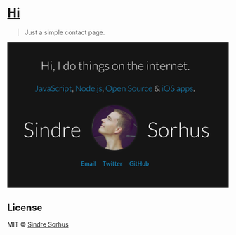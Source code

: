 # [Hi](http://sindresorhus.com/hi)

> Just a simple contact page.

[![](screenshot.png)](http://sindresorhus.com/hi)


## License

MIT © [Sindre Sorhus](http://sindresorhus.com)
